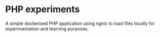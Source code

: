 # PHP experiments
A simple dockerised PHP application using ngnix to load files locally for experimentation and learning purposes.
